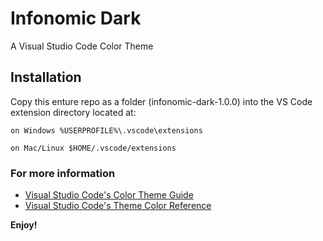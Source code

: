 # Infonomic Dark
A Visual Studio Code Color Theme
## Installation

Copy this enture repo as a folder (infonomic-dark-1.0.0) into the VS Code extension directory located at:

    on Windows %USERPROFILE%\.vscode\extensions

    on Mac/Linux $HOME/.vscode/extensions

### For more information
* [Visual Studio Code's Color Theme Guide](https://code.visualstudio.com/api/extension-guides/color-theme)
* [Visual Studio Code's Theme Color Reference](https://code.visualstudio.com/api/references/theme-color)


**Enjoy!**
